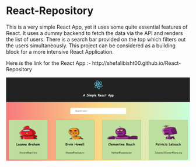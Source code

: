# React-Repository


<p>

This is a very simple React App, yet it uses some quite essential features of React. It uses a dummy backend to fetch the data via the API and renders the list of users. There is a search bar provided on the top which filters out the users simultaneously. This project can be considered as a building block for a more intensive React Application.
</p>
<p> Here is the link for the React App :-
http://shefalibisht00.github.io/React-Repository
 </p>
 
![alt text](https://github.com/shefalibisht00/React-Repository/blob/gh-pages/React-Demo.PNG)
